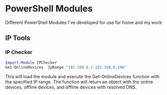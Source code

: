 # PowerShell Modules

Different PowerShell Modules I've developed for use for home and my work

## IP Tools
### IP Checker

  ```powershell
  Import-Module IPChecker
  Get-OnlineDevices -IpRange "192.168.0.1-192.168.0.100"
  ```
This will load the module and execute the Get-OnlineDevices function with the specified IP range. The function will return an object with the online devices, offline devices, and offline devices with resolved DNS.
